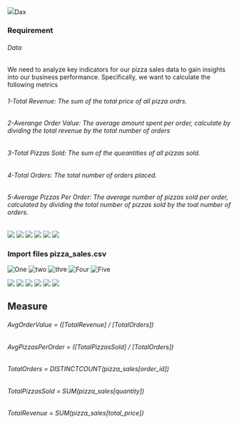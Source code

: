 ![](https://encrypted-tbn0.gstatic.com/images?q=tbn:ANd9GcRcxKRsFbxk1CKo5g9kE7EhC0z1BN3wTKEvzA&usqp=CAU)Dax

### Requirement
###### Data
We need to analyze key indicators for our pizza sales data to gain insights into our business performance. Specifically, we want to calculate the following metrics

###### 1-Total Revenue: The sum of the total price of all pizza ordrs.
###### 2-Averange Order Value: The average amount spent per order, calculate by dividing the total revenue by the total number of orders
###### 3-Total Pizzas Sold: The sum of the queantities of all pizzas sold.
###### 4-Total Orders: The total number of orders placed.
###### 5-Average Pizzas Per Order: The average number of pizzas sold per order, calculated by dividing the total number of pizzas sold by the toal number of orders.


![](https://img.shields.io/github/stars/pandao/editor.md.svg) ![](https://img.shields.io/github/forks/pandao/editor.md.svg) ![](https://img.shields.io/github/tag/pandao/editor.md.svg) ![](https://img.shields.io/github/release/pandao/editor.md.svg) ![](https://img.shields.io/github/issues/pandao/editor.md.svg) ![](https://img.shields.io/bower/v/editor.md.svg)

### Import files pizza_sales.csv
![One](https://github.com/JhonnFy/Data-Model-Practices-In-Power-BI/assets/97255802/6f13bc00-b47e-4695-9e3b-bd90e5656ff4)
![two](https://github.com/JhonnFy/Data-Model-Practices-In-Power-BI/assets/97255802/f415c04b-f2d6-4411-98e7-cf83f2fdfb4b)
![thre](https://github.com/JhonnFy/Data-Model-Practices-In-Power-BI/assets/97255802/839aaf4e-75e9-4987-abbb-2c99d6cc6440)
![Four](https://github.com/JhonnFy/Data-Model-Practices-In-Power-BI/assets/97255802/c8156335-4cdb-4c34-9ebe-1247226b356e)
![Five](https://github.com/JhonnFy/Data-Model-Practices-In-Power-BI/assets/97255802/49b13aee-2961-4543-b5f4-caa5400508cf)

![](https://img.shields.io/github/stars/pandao/editor.md.svg) ![](https://img.shields.io/github/forks/pandao/editor.md.svg) ![](https://img.shields.io/github/tag/pandao/editor.md.svg) ![](https://img.shields.io/github/release/pandao/editor.md.svg) ![](https://img.shields.io/github/issues/pandao/editor.md.svg) ![](https://img.shields.io/bower/v/editor.md.svg)

## Measure
###### AvgOrderValue = ([TotalRevenue] / [TotalOrders])
###### AvgPizzasPerOrder = ([TotalPizzasSold] / [TotalOrders])
###### TotalOrders = DISTINCTCOUNT(pizza_sales[order_id])
###### TotalPizzasSold = SUM(pizza_sales[quantity])
###### TotalRevenue = SUM(pizza_sales[total_price])

